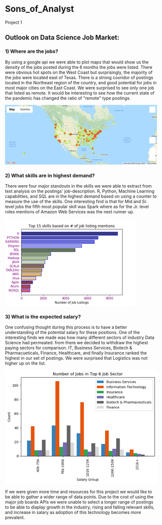 # Sons_of_Analyst
Project 1


## Outlook on Data Science Job Market:

### 1) Where are the jobs?
  By using a google api we were able to plot maps that would show us the density of the jobs posted during the 6 months the jobs were listed.  There were obvious hot spots on the West Coast but surprisingly, the majority of the jobs were located east of Texas. There is a strong cooridor of postings located in the Northeast region of the country, and good potential for jobs in most major cities on the East Coast. We were surprised to see only one job that listed as remote. It would be interesting to see how the current state of the pandemic has changed the ratio of "remote" type postings.

![alt text](https://github.com/Jonsey1696/Sons_of_Analyst/blob/master/glassdoor%20salaries/Plots/all_jobs_map.png?raw=true)


### 2) What skills are in highest demand?
  There were four major standouts in the skills we were able to extract from text analysis on the postings' job-description. R, Python, Machine Learning capabilities, and SQL are in the highest demand based on using a counter to measure the use of the skills. One interesting find is that for Mid and Sr. level jobs the fifth most popular skill was Spark where as for the Jr. level roles mentions of Amazon Web Services was the next runner up. 


![alt text](https://github.com/Jonsey1696/Sons_of_Analyst/blob/master/images/top_15%20skills.png?raw=true)


### 3) What is the expected salary?
  One confusing thought during this process is to have a better understanding of the potential salary for these positions. One of the interesting finds we made was how many different sectors of industry Data Science had permeated. from there we decided to withdraw the highest paying sectors for comparison. IT, Business Services, Biotech & Pharmacueticals, Finance, Healthcare, and finally Insurance ranked the highest in our set of postings. We were surprised that Logistics was not higher up on the list.
  

![alt text](https://github.com/Jonsey1696/Sons_of_Analyst/blob/master/glassdoor%20salaries/Plots/Number%20of%20jobs%20in%20top%206%20sectors.png?raw=true)



 If we were given more time and resources for this project we would like to be able to gather a wider range of data points.  Due to the cost of using the major job boards APIs we were unable to select a longer range of postings to be able to diaplay growth in the industry, rising and falling relevant skills, and increase in salary as adoption of this technology becomes more prevalent.
